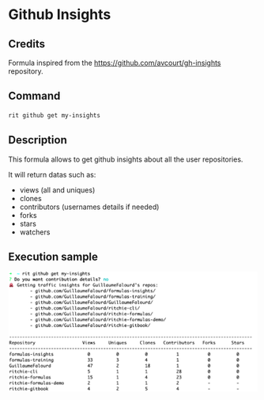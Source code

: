 # Github Insights

## Credits

Formula inspired from the https://github.com/avcourt/gh-insights repository.

## Command

```bash
rit github get my-insights
```

## Description

This formula allows to get github insights about all the user repositories. 

It will return datas such as:
- views (all and uniques)
- clones
- contributors (usernames details if needed)
- forks
- stars
- watchers

## Execution sample

<img class="special-img-class" src="/github/get/my-insights/docs/img/rit-github-my-insights-sample.png" />
